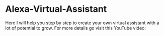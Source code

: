 # Alexa-Virtual-Assistant
Here I will help you step by step to create your own virtual assistant with a lot of potential to grow. For more details go visit this YouTube video:
